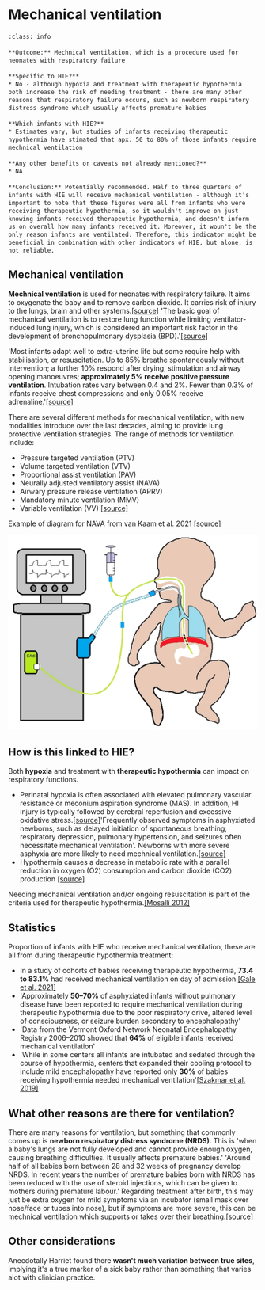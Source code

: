 # Mechanical ventilation

`````{admonition} Executive summary
:class: info

**Outcome:** Mechnical ventilation, which is a procedure used for neonates with respiratory failure

**Specific to HIE?**
* No - although hypoxia and treatment with therapeutic hypothermia both increase the risk of needing treatment - there are many other reasons that respiratory failure occurs, such as newborn respiratory distress syndrome which usually affects premature babies

**Which infants with HIE?**
* Estimates vary, but studies of infants receiving therapeutic hypothermia have stimated that apx. 50 to 80% of those infants require mechnical ventilation

**Any other benefits or caveats not already mentioned?**
* NA

**Conclusion:** Potentially recommended. Half to three quarters of infants with HIE will receive mechanical ventilation - although it's important to note that these figures were all from infants who were receiving therapeutic hypothermia, so it wouldn't improve on just knowing infants received therapeutic hypothermia, and doesn't inform us on overall how many infants received it. Moreover, it woun't be the only reason infants are ventilated. Therefore, this indicator might be beneficial in combination with other indicators of HIE, but alone, is not reliable.
`````

## Mechanical ventilation

**Mechnical ventilation** is used for neonates with respiratory failure.  It aims to oxygenate the baby and to remove carbon dioxide. It carries risk of injury to the lungs, brain and other systems.[[source]](https://www.nhs.uk/conditions/neonatal-respiratory-distress-syndrome/) 'The basic goal of mechanical ventilation is to restore lung function while limiting ventilator-induced lung injury, which is considered an important risk factor in the development of bronchopulmonary dysplasia (BPD).'[[source]](https://doi.org/10.1038/s41390-019-0704-1)

'Most infants adapt well to extra-uterine life but some require help with stabilisation, or resuscitation. Up to 85% breathe spontaneously without intervention; a further 10% respond after drying, stimulation and airway opening manoeuvres; **approximately 5% receive positive pressure ventilation**. Intubation rates vary between 0.4 and 2%. Fewer than 0.3% of infants receive chest compressions and only 0.05% receive adrenaline.'[[source]](https://www.resus.org.uk/library/2021-resuscitation-guidelines/newborn-resuscitation-and-support-transition-infants-birth)

There are several different methods for mechanical ventilation, with new modalities introduce over the last decades, aiming to provide lung protective ventilation strategies. The range of methods for ventilation include:
* Pressure targeted ventilation (PTV)
* Volume targeted ventilation (VTV)
* Proportional assist ventilation (PAV)
* Neurally adjusted ventilatory assist (NAVA)
* Airwary pressure release ventilation (APRV)
* Mandatory minute ventilation (MMV)
* Variable ventilation (VV) [[source]](https://doi.org/10.1038/s41390-019-0704-1)

Example of diagram for NAVA from van Kaam et al. 2021 [[source]](https://doi.org/10.1038/s41390-019-0704-1)

![Neurally adjusted ventilatory assist (NAVA)](images/nava.png)

## How is this linked to HIE?

Both **hypoxia** and treatment with **therapeutic hypothermia** can impact on respiratory functions.
* Perinatal hypoxia is often associated with elevated pulmonary vascular resistance or meconium aspiration syndrome (MAS). In addition, HI injury is typically followed by cerebral reperfusion and excessive oxidative stress.[[source]](https://www.nature.com/articles/s41372-019-0349-2)'Frequently observed symptoms in asphyxiated newborns, such as delayed initiation of spontaneous breathing, respiratory depression, pulmonary hypertension, and seizures often necessitate mechanical ventilation'. Newborns with more severe asphyxia are more likely to need mechnical ventilation.[[source]](https://doi.org/10.3390%2Fchildren8060430)
* Hypothermia causes a decrease in metabolic rate with a parallel reduction in oxygen (O2) consumption and carbon dioxide (CO2) production [[source]](https://www.nature.com/articles/s41372-019-0349-2)

Needing mechanical ventilation and/or ongoing resuscitation is part of the criteria used for therapeutic hypothermia.[[Mosalli 2012]](https://doi.org/10.4103/2249-4847.96777)

## Statistics

Proportion of infants with HIE who receive mechanical ventilation, these are all from during therapeutic hypothermia treatment:
* In a study of cohorts of babies receiving therapeutic hypothermia, **73.4 to 83.1%** had received mechanical ventilation on day of admission.[[Gale et al. 2021]](https://doi.org/10.1016/S2352-4642(21)00026-2)
* 'Approximately **50–70%** of asphyxiated infants without pulmonary disease have been reported to require mechanical ventilation during therapeutic hypothermia due to the poor respiratory drive, altered level of consciousness, or seizure burden secondary to encephalopathy'
* 'Data from the Vermont Oxford Network Neonatal Encephalopathy Registry 2006–2010 showed that **64%** of eligible infants received mechanical ventilation'
* 'While in some centers all infants are intubated and sedated through the course of hypothermia, centers that expanded their cooling protocol to include mild encephalopathy have reported only **30%** of babies receiving hypothermia needed mechanical ventilation'[[Szakmar et al. 2019]](https://doi.org/10.1038/s41372-019-0349-2)

## What other reasons are there for ventilation?

There are many reasons for ventilation, but something that commonly comes up is **newborn respiratory distress syndrome (NRDS)**. This is 'when a baby's lungs are not fully developed and cannot provide enough oxygen, causing breathing difficulties. It usually affects premature babies.' 'Around half of all babies born between 28 and 32 weeks of pregnancy develop NRDS. In recent years the number of premature babies born with NRDS has been reduced with the use of steroid injections, which can be given to mothers during premature labour.' Regarding treatment after birth, this may just be extra oxygen for mild symptoms via an incubator (small mask over nose/face or tubes into nose), but if symptoms are more severe, this can be mechnical ventilation which supports or takes over their breathing.[[source]](https://www.nhs.uk/conditions/neonatal-respiratory-distress-syndrome/)

## Other considerations

Anecdotally Harriet found there **wasn't much variation between true sites**, implying it's a true marker of a sick baby rather than something that varies alot with clinician practice.